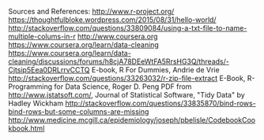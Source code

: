 Sources and References:
http://www.r-project.org/
https://thoughtfulbloke.wordpress.com/2015/08/31/hello-world/
http://stackoverflow.com/questions/33809084/using-a-txt-file-to-name-multiple-colums-in-r
http://www.coursera.org
https://www.coursera.org/learn/data-cleaning
https://www.coursera.org/learn/data-cleaning/discussions/forums/h8cjA78DEeWtFA5RrsHG3Q/threads/-Cjtsip5Eea0DRLrrvCCTQ
E-book, R For Dummies, Andrie de Vrie
http://stackoverflow.com/questions/33263032/r-zip-file-extract
E-Book, R-Programming for Data Science, Roger D. Peng
PDF from http://www.jstatsoft.com/,  Journal of Statistical Software, "Tidy Data" by Hadley Wickham
http://stackoverflow.com/questions/33835870/bind-rows-bind-rows-but-some-columns-are-missing
http://www.medicine.mcgill.ca/epidemiology/joseph/pbelisle/CodebookCookbook.html


